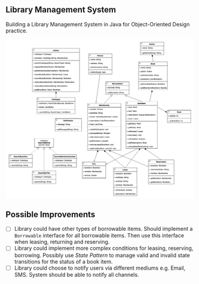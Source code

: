 ## Library Management System

Building a Library Management System in Java for Object-Oriented Design practice.

![Alt text here](LibraryManagementSystemUML.png)

## Possible Improvements
- [ ] Library could have other types of borrowable items. Should implement a `Borrowable` interface for all borrowable items. Then use this interface when leasing, returning and reserving.
- [ ] Library could implement more complex conditions for leasing, reserving, borrowing. Possibly use _State Pattern_ to manage valid and invalid state transitions for the status of a book item.
- [ ] Library could choose to notify users via different mediums e.g. Email, SMS. System should be able to notify all channels.